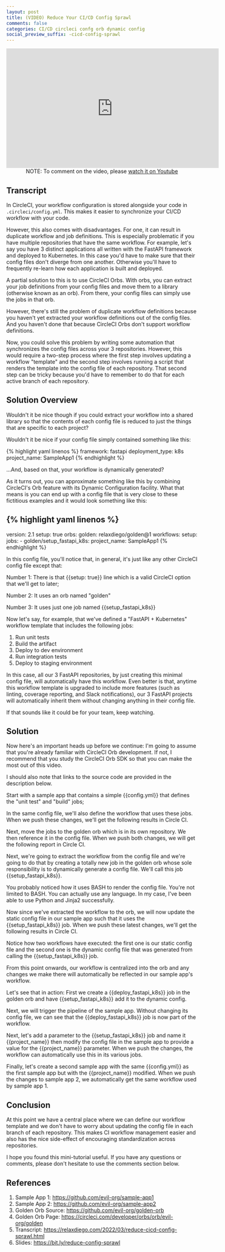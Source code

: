 ```yaml
---
layout: post
title: (VIDEO) Reduce Your CI/CD Config Sprawl
comments: false
categories: CI/CD circleci confg orb dynamic config
social_preview_suffix: -cicd-config-sprawl
---
```


<center>
<iframe width="560" height="315" src="https://www.youtube-nocookie.com/embed/4a7IRoDQMWI" title="YouTube video player" frameborder="0" allow="accelerometer; autoplay; clipboard-write; encrypted-media; gyroscope; picture-in-picture" allowfullscreen></iframe>
</center>
<center>
NOTE: To comment on the video, please <a href="https://youtu.be/4a7IRoDQMWI">watch it on Youtube</a>
</center>

## Transcript

In CircleCI, your workflow configuration is stored alongside your code in
`.circleci/config.yml`. This makes it easier to synchronize your CI/CD
workflow with your code.

However, this also comes with disadvantages. For one, it can result in
duplicate workflow and job definitions. This is especially problematic
if you have multiple repositories that have the same workflow. For
example, let's say you have 3 distinct applications all written with the
FastAPI framework and deployed to Kubernetes. In this case you'd have to
make sure that their config files don't diverge from one another. Otherwise
you'll have to frequently re-learn how each application is built and
deployed.

A partial solution to this is to use CircleCI Orbs. With orbs, you can extract your job definitions from your config files and move them to a library (otherwise known as an orb). From there, your config files can simply use the jobs in that orb.

However, there's still the problem of duplicate workflow definitions because you haven't yet extracted your workflow definitions out of the config files. And you haven't done that because CircleCI Orbs don't support workflow definitions.

Now, you could solve this problem by writing some automation that synchronizes the config files across your 3 repositories. However, this would require a two-step process where the first step involves updating a workflow "template" and the second step involves running a script that renders the template into the config file of each repository. That second step can be tricky because you'd have to remember to do that for each active branch of each repository.

## Solution Overview
Wouldn't it be nice though if you could extract your workflow into a shared library so that the contents of each config file is reduced to just the things that are specific to each project?

Wouldn't it be nice if your config file simply contained something like this:

{% highlight yaml linenos %}
framework: fastapi
deployment_type: k8s
project_name: SampleApp1
{% endhighlight %}

...And, based on that, your workflow is dynamically generated?

As it turns out, you can approximate something like this by combining CircleCI's Orb feature with its Dynamic Configuration facility. What that means is you can end up with a config file that is very close to these fictitious examples and it would look something like this:

{% highlight yaml linenos %}
---
version: 2.1
setup: true
orbs:
  golden: relaxdiego/golden@1
workflows:
  setup:
    jobs:
    - golden/setup_fastapi_k8s:
        project_name: SampleApp1
{% endhighlight %}

In this config file, you'll notice that, in general, it's just like any other CircleCI config file except that:

Number 1: There is that {{setup: true}} line which is a valid CircleCI option that we'll get to later;

Number 2: It uses an orb named "golden"

Number 3: It uses just one job named {{setup_fastapi_k8s}}

Now let's say, for example, that we've defined a "FastAPI + Kubernetes" workflow template that includes the following jobs:

1. Run unit tests
1. Build the artifact
1. Deploy to dev environment
1. Run integration tests
1. Deploy to staging environment

In this case, all our 3 FastAPI repositories, by just creating this minimal config file, will automatically have this workflow. Even better is that, anytime this workflow template is upgraded to include more features (such as linting, coverage reporting, and Slack notifications), our 3 FastAPI projects will automatically inherit them without changing anything in their config file.

If that sounds like it could be for your team, keep watching.

## Solution

Now here's an important heads up before we continue: I'm going to assume that you're already familiar with CircleCI Orb development. If not, I recommend that you study the CircleCI Orb SDK so that you can make the most out of this video.

I should also note that links to the source code are provided in the description below.

Start with a sample app that contains a simple {{config.yml}} that defines the "unit test" and "build" jobs;

In the same config file, we'll also define the workflow that uses these jobs. When we push these changes, we'll get the following results in Circle CI.

Next, move the jobs to the golden orb which is in its own repository. We then reference it in the config file. When we push both changes, we will get the following report in Circle CI.

Next, we're going to extract the workflow from the config file and we're going to do that by creating a totally new job in the golden orb whose sole responsibility is to dynamically generate a config file. We'll call this job {{setup_fastapi_k8s}}.

You probably noticed how it uses BASH to render the config file. You're not limited to BASH. You can actually use any language. In my case, I've been able to use Python and Jinja2 successfully.

Now since we've extracted the workflow to the orb, we will now update the static config file in our sample app such that it uses the {{setup_fastapi_k8s}} job. When we push these latest changes, we'll get the following results in Circle CI.

Notice how two workflows have executed: the first one is our static config file and the second one is the dynamic config file that was generated from calling the {{setup_fastapi_k8s}} job.

From this point onwards, our workflow is centralized into the orb and any changes we make there will automatically be reflected in our sample app's workflow.

Let's see that in action: First we create a {{deploy_fastapi_k8s}} job in the golden orb and have {{setup_fastapi_k8s}} add it to the dynamic config.

Next, we will trigger the pipeline of the sample app. Without changing its config file, we can see that the {{deploy_fastapi_k8s}} job is now part of the workflow.

Next, let's add a parameter to the {{setup_fastapi_k8s}} job and name it {{project_name}} then modify the config file in the sample app to provide a value for the {{project_name}} parameter. When we push the changes, the workflow can automatically use this in its various jobs.

Finally, let's create a second sample app with the same {{config.yml}} as the first sample app but with the {{project_name}} modified. When we push the changes to sample app 2, we automatically get the same workflow used by sample app 1.

## Conclusion

At this point we have a central place where we can define our workflow template and we don't have to worry about updating the config file in each branch of each repository. This makes CI workflow management easier and also has the nice side-effect of encouraging standardization across repositories.

I hope you found this mini-tutorial useful. If you have any questions or comments, please don't hesitate to use the comments section below.

## References

1. Sample App 1: https://github.com/evil-org/sample-app1
1. Sample App 2: https://github.com/evil-org/sample-app2
1. Golden Orb Source: https://github.com/evil-org/golden-orb
1. Golden Orb Page: https://circleci.com/developer/orbs/orb/evil-org/golden
1. Transcript: https://relaxdiego.com/2022/03/reduce-cicd-config-sprawl.html
1. Slides: https://bit.ly/reduce-config-sprawl

